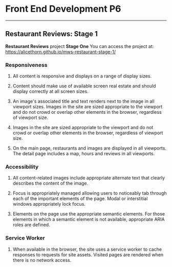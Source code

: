 # Front End Development P6
---

## Restaurant Reviews: Stage 1

**Restaurant Reviews** project **Stage One**
You can access the project at:
https://alicethorn.github.io/mws-restaurant-stage-1/

### Responsiveness

1. All content is responsive and displays on a range of display sizes.

2. Content should make use of available screen real estate and should display correctly at all screen sizes.

3. An image's associated title and text renders next to the image in all viewport sizes.
Images in the site are sized appropriate to the viewport and do not crowd or overlap other elements in the browser, regardless of viewport size.

4. Images in the site are sized appropriate to the viewport and do not crowd or overlap other elements in the browser, regardless of viewport size.

5.  On the main page, restaurants and images are displayed in all viewports. The detail page includes a map, hours and reviews in all viewports.

### Accessibility

1. All content-related images include appropriate alternate text that clearly describes the content of the image.

2. Focus is appropriately managed allowing users to noticeably tab through each of the important elements of the page. Modal or interstitial windows appropriately lock focus.

3. Elements on the page use the appropriate semantic elements. For those elements in which a semantic element is not available, appropriate ARIA roles are defined.


### Service Worker

1. When available in the browser, the site uses a service worker to cache responses to requests for site assets. Visited pages are rendered when there is no network access.
